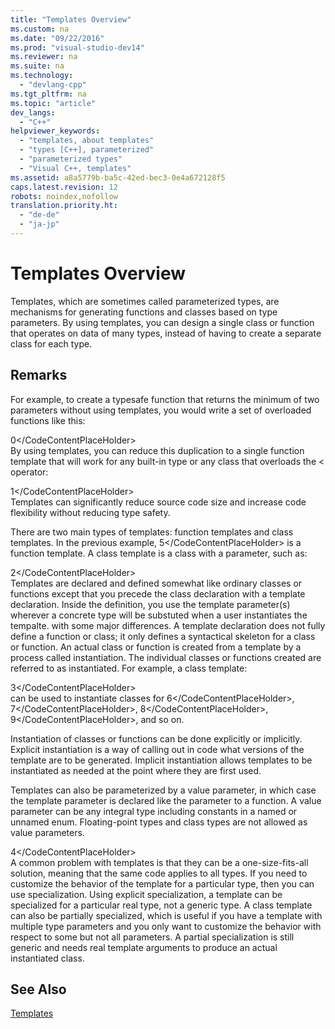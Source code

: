 ```yaml
---
title: "Templates Overview"
ms.custom: na
ms.date: "09/22/2016"
ms.prod: "visual-studio-dev14"
ms.reviewer: na
ms.suite: na
ms.technology: 
  - "devlang-cpp"
ms.tgt_pltfrm: na
ms.topic: "article"
dev_langs: 
  - "C++"
helpviewer_keywords: 
  - "templates, about templates"
  - "types [C++], parameterized"
  - "parameterized types"
  - "Visual C++, templates"
ms.assetid: a8a5779b-ba5c-42ed-bec3-0e4a672128f5
caps.latest.revision: 12
robots: noindex,nofollow
translation.priority.ht: 
  - "de-de"
  - "ja-jp"
---
```

# Templates Overview
Templates, which are sometimes called parameterized types, are mechanisms for generating functions and classes based on type parameters. By using templates, you can design a single class or function that operates on data of many types, instead of having to create a separate class for each type.  
  
## Remarks  
 For example, to create a typesafe function that returns the minimum of two parameters without using templates, you would write a set of overloaded functions like this:  
  
<CodeContentPlaceHolder>0\</CodeContentPlaceHolder>  
 By using templates, you can reduce this duplication to a single function template that will work for any built-in type or any class that overloads the < operator:  
  
<CodeContentPlaceHolder>1\</CodeContentPlaceHolder>  
 Templates can significantly reduce source code size and increase code flexibility without reducing type safety.  
  
 There are two main types of templates: function templates and class templates. In the previous example, <CodeContentPlaceHolder>5\</CodeContentPlaceHolder> is a function template. A class template is a class with a parameter, such as:  
  
<CodeContentPlaceHolder>2\</CodeContentPlaceHolder>  
 Templates are declared and defined somewhat like ordinary classes or functions except that you precede the class declaration with a template declaration. Inside the definition, you use the template parameter(s) wherever a concrete type will be substuted when a user instantiates the tempalte. with some major differences. A template declaration does not fully define a function or class; it only defines a syntactical skeleton for a class or function. An actual class or function is created from a template by a process called instantiation. The individual classes or functions created are referred to as instantiated. For example, a class template:  
  
<CodeContentPlaceHolder>3\</CodeContentPlaceHolder>  
 can be used to instantiate classes for <CodeContentPlaceHolder>6\</CodeContentPlaceHolder>, <CodeContentPlaceHolder>7\</CodeContentPlaceHolder>, <CodeContentPlaceHolder>8\</CodeContentPlaceHolder>, <CodeContentPlaceHolder>9\</CodeContentPlaceHolder>, and so on.  
  
 Instantiation of classes or functions can be done explicitly or implicitly. Explicit instantiation is a way of calling out in code what versions of the template are to be generated. Implicit instantiation allows templates to be instantiated as needed at the point where they are first used.  
  
 Templates can also be parameterized by a value parameter, in which case the template parameter is declared like the parameter to a function. A value parameter can be any integral type including constants in a named or unnamed enum. Floating-point types and class types are not allowed as value parameters.  
  
<CodeContentPlaceHolder>4\</CodeContentPlaceHolder>  
 A common problem with templates is that they can be a one-size-fits-all solution, meaning that the same code applies to all types. If you need to customize the behavior of the template for a particular type, then you can use specialization. Using explicit specialization, a template can be specialized for a particular real type, not a generic type. A class template can also be partially specialized, which is useful if you have a template with multiple type parameters and you only want to customize the behavior with respect to some but not all parameters. A partial specialization is still generic and needs real template arguments to produce an actual instantiated class.  
  
## See Also  
 [Templates](../vs140/templates--c---.md)